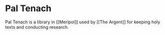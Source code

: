 # Pal Tenach
Pal Tenach is a library in [[Meripol]] used by [[The Argent]] for keeping holy texts and conducting research.